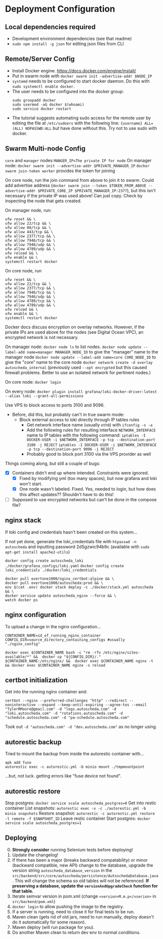 # Deployment Configuration

## Local dependencies required
- Development environment dependencies (see that readme)
- `sudo npm install -g json` for editing json files from CLI

## Remote/Server Config
- Install Docker engine. https://docs.docker.com/engine/install/
- Put in swarm node with `docker swarm init -advertise-addr $NODE_IP`
- `systemd` needs to be configured to start docker daemon. Do this with `sudo systemctl enable docker`.
- The user needs to be configured into the docker group:
    ```
    sudo groupadd docker
    sudo usermod -aG docker $(whoami)
    sudo service docker restart
    ```
- The tutorial suggests automating sudo access for the remote user by editing the file at `/etc/sudoers` with the following line: `{username} ALL=(ALL) NOPASSWD:ALL` but have done without this. Try not to use sudo with docker.

## Swarm Multi-node Config
`core` and `manager` nodes
`MANGER_IP=The private IP for node`
On manager node: 
`docker swarm init --advertise-addr $PRIVATE_MANAGER_IP`
`docker swarm join-token worker` provides the token for joining

On core node, run the join command from above to join it to swarm. Could add advertise address (`docker swarm join --token $TOKEN_FROM_ABOVE --advertise-addr $PRIVATE_CORE_IP $PRIVATE_MANAGER_IP:2377`), but this isn't necessary if the private IP was used above! Can just copy. Check by inspecting the node that gets created.

On manager node, run:
```
ufw reset && \
ufw allow 22/tcp && \
ufw allow 80/tcp && \
ufw allow 443/tcp && \
ufw allow 2377/tcp && \
ufw allow 7946/tcp && \
ufw allow 7946/udp && \
ufw allow 4789/udp && \
ufw reload && \
ufw enable && \
systemctl restart docker
```

On core node, run
```
ufw reset && \
ufw allow 22/tcp && \
ufw allow 2377/tcp && \
ufw allow 7946/tcp && \
ufw allow 7946/udp && \
ufw allow 4789/tcp && \
ufw allow 4789/udp && \
ufw reload && \
ufw enable && \
systemctl restart docker
```

Docker docs discuss encryption on overlay networks. However, if the private IPs are used above for the nodes (see Digital Ocean VPC), an encrypted network is not necessary.

On manager node:
`docker node ls` to list nodes.
`docker node update --label-add name=manager MANAGER_NODE_ID` to give the "manager" name to the manager node
`docker node update --label-add name=core CORE_NODE_ID` to give the "core" name to the core node
`docker network create -d overlay autoscheda_internal` (previously used `--opt encrypted` but this caused firewall problems. Better to use an isolated network for pertinent nodes.)

On core node:
`docker login`

On every node:
`docker plugin install grafana/loki-docker-driver:latest --alias loki --grant-all-permissions`

Use VPS to block access to ports 3100 and 9096.
- Before, did this, but probably can't in true swarm mode:
    - Block external access to loki directly through IP tables rules
        - Get network interface name (usually `eth0`) with `ifconfig -s -a`
        - Add the following rules for resulting interface `NETWORK_INTERFACE` name to IP tables with the following command: 
            `iptables -I DOCKER-USER -i $NETWORK_INTERFACE -p tcp --destination-port 3100 -j REJECT`
            `iptables -I DOCKER-USER -i $NETWORK_INTERFACE -p tcp --destination-port 9096 -j REJECT`
        - Probably good to block port 3100 via the VPS provider as well

Things coming along, but still a couple of bugs:
- [x] Containers didn't end up where intended. Constraints were ignored.
    - [x] Fixed by modifying yml (too many spaces), but now grafana and loki won't start.
    - [x] One node wasn't labeled. Fixed.
Yes, needed to login, but how does this affect updates?? Shouldn't have to do this!
- [ ] Supposed to use encrypted networks but can't be done in the compose file?

## nginx stack
If loki config and credentials hasn't been created on this system...

If not yet done, generate the loki_credentials file with `htpasswd -n autoscheda` and inputting password 2dSgzwic94b9c (available with `sudo apt-get install apache2-utils`)

`docker config create autoscheda_loki ./docker/grafana_configs/loki.yaml`
`docker config create loki_credentials ./docker/loki_credentials`

```
docker pull overtone1000/nginx_certbot:alpine && \
docker pull overtone1000/autoscheda:prod && \
env $(cat .env) docker stack deploy -c ./docker/stack.yml autoscheda && \
docker service update autoscheda_nginx --force && \
watch docker ps
```

## nginx configuration
To upload a change in the nginx configuration...
```
CONTAINER_NAME=id_of_running_nginx_container
CONFIG_DIR=source_directory_containing_configs #usually "./nginx_config"

docker exec $CONTAINER_NAME bash -c "rm -rfv /etc/nginx/sites-available/*" &&  docker cp "${CONFIG_DIR}/." $CONTAINER_NAME:/etc/nginx/ &&  docker exec $CONTAINER_NAME nginx -t && docker exec $CONTAINER_NAME nginx -s reload
```

## certbot initialization
Get into the running nginx container and:
```
certbot --nginx --preferred-challenges "http" --redirect --noninteractive --expand --keep-until-expiring --agree-tos --email "TylerRMoore@gmail.com" -d "logs.autoscheda.com" -d "loki.autoscheda.com" -d "rotations.autoscheda.com" -d "schedule.autoscheda.com" -d "pa-schedule.autoscheda.com"
```

Took out `-d "autoscheda.com" -d "dev.autoscheda.com"` as no longer using.

## autorestic backup
Tried to mount the backup from inside the autorestic container with...
```
apk add fuse
autorestic exec -c autorestic.yml -b minio mount ./tmpmountpoint
```
...but, not luck. getting errors like "fuse device not found".

## autorestic restore
Stop postgres: `docker service scale autoscheda_postgres=0`
Get into restic container
List snapshots: `autorestic exec -v -c ./autorestic.yml -b minio snapshots`
Restore snapshot: `autorestic -c autorestic.yml restore -l remote -f $SNAPSHOT_ID`
Leave restic container
Start postgres: `docker service scale autoscheda_postgres=1`

## Deploying

0. **Strongly consider** running Selenium tests before deploying!
0. Update the changelog!
1. If there has been a major (breaks backward compatability) or minor (backward compatible, new API) change to the database, upgrade the version string `autoscheda_database_version` in the `src/backend/src/core/autoscheda/persistence/AutoschedaDatabase.java`. This will change the schema so old tables will not be referenced. __If preserving a database, update the `versionAndUpgradeCheck` function for that table.__
2. Iterate semvar version in pom.xml (change `<version>M.m.p</vserion>` in `src/backend/pom.xml`)
3. `docker login` to allow pushing the image to the registry.
4. If a server is running, need to close it for final tests to be run.
5. Maven clean (gets rid of old jars, need to run manually, deploy doesn't do it automatically for some reason).
6. Maven deploy (will run package for you).
7. Do another Maven clean to return dev env to normal conditions.

